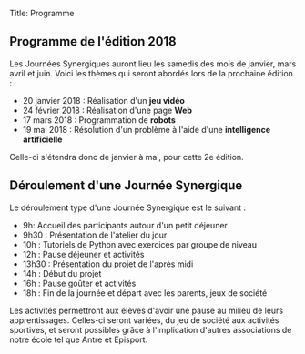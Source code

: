 Title: Programme

## Programme de **l'édition 2018**

Les Journées Synergiques auront lieu les samedis des mois de janvier, mars
avril et juin. Voici les thèmes qui seront abordés lors de la prochaine
édition :

*  20 janvier 2018 : Réalisation d'un **jeu vidéo**
*  24 février 2018 : Réalisation d'une page **Web**
*  17 mars 2018 : Programmation de **robots**
*  19 mai 2018 : Résolution d'un problème à l'aide d'une **intelligence
artificielle** 

Celle-ci s'étendra donc de janvier à mai, pour cette 2e édition.

## Déroulement d'une Journée Synergique

Le déroulement type d'une Journée Synergique est le suivant :

* 9h: Accueil des participants autour d'un petit déjeuner
* 9h30 : Présentation de l'atelier du jour
* 10h : Tutoriels de Python avec exercices par groupe de niveau
* 12h : Pause déjeuner et activités
* 13h30 : Présentation du projet de l'après midi
* 14h : Début du projet
* 16h : Pause goûter et activités
* 18h : Fin de la journée et départ avec les parents, jeux de société

Les activités permettront aux élèves d'avoir une pause au milieu de leurs
apprentissages. Celles-ci seront variées, du jeu de société aux activités
sportives, et seront possibles grâce à l'implication d'autres associations de notre école tel que Antre et Episport.

